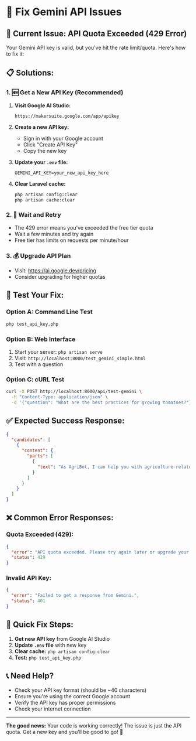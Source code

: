 # 🔧 Fix Gemini API Issues

## 🚨 Current Issue: API Quota Exceeded (429 Error)

Your Gemini API key is valid, but you've hit the rate limit/quota. Here's how to fix it:

## 📋 Solutions:

### 1. 🆕 Get a New API Key (Recommended)

1. **Visit Google AI Studio:**
   ```
   https://makersuite.google.com/app/apikey
   ```

2. **Create a new API key:**
   - Sign in with your Google account
   - Click "Create API Key"
   - Copy the new key

3. **Update your `.env` file:**
   ```env
   GEMINI_API_KEY=your_new_api_key_here
   ```

4. **Clear Laravel cache:**
   ```bash
   php artisan config:clear
   php artisan cache:clear
   ```

### 2. 🔄 Wait and Retry

- The 429 error means you've exceeded the free tier quota
- Wait a few minutes and try again
- Free tier has limits on requests per minute/hour

### 3. 💰 Upgrade API Plan

- Visit: https://ai.google.dev/pricing
- Consider upgrading for higher quotas

## 🧪 Test Your Fix:

### Option A: Command Line Test
```bash
php test_api_key.php
```

### Option B: Web Interface
1. Start your server: `php artisan serve`
2. Visit: `http://localhost:8000/test_gemini_simple.html`
3. Test with a question

### Option C: cURL Test
```bash
curl -X POST http://localhost:8000/api/test-gemini \
  -H "Content-Type: application/json" \
  -d '{"question": "What are the best practices for growing tomatoes?"}'
```

## ✅ Expected Success Response:

```json
{
  "candidates": [
    {
      "content": {
        "parts": [
          {
            "text": "As AgriBot, I can help you with agriculture-related questions..."
          }
        ]
      }
    }
  ]
}
```

## ❌ Common Error Responses:

### Quota Exceeded (429):
```json
{
  "error": "API quota exceeded. Please try again later or upgrade your API plan.",
  "status": 429
}
```

### Invalid API Key:
```json
{
  "error": "Failed to get a response from Gemini.",
  "status": 401
}
```

## 🎯 Quick Fix Steps:

1. **Get new API key** from Google AI Studio
2. **Update `.env` file** with new key
3. **Clear cache:** `php artisan config:clear`
4. **Test:** `php test_api_key.php`

## 📞 Need Help?

- Check your API key format (should be ~40 characters)
- Ensure you're using the correct Google account
- Verify the API key has proper permissions
- Check your internet connection

---

**The good news:** Your code is working correctly! The issue is just the API quota. Get a new key and you'll be good to go! 🚀 
